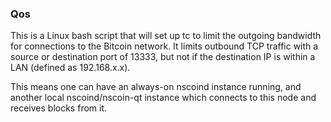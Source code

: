 ### Qos ###

This is a Linux bash script that will set up tc to limit the outgoing bandwidth for connections to the Bitcoin network. It limits outbound TCP traffic with a source or destination port of 13333, but not if the destination IP is within a LAN (defined as 192.168.x.x).

This means one can have an always-on nscoind instance running, and another local nscoind/nscoin-qt instance which connects to this node and receives blocks from it.
